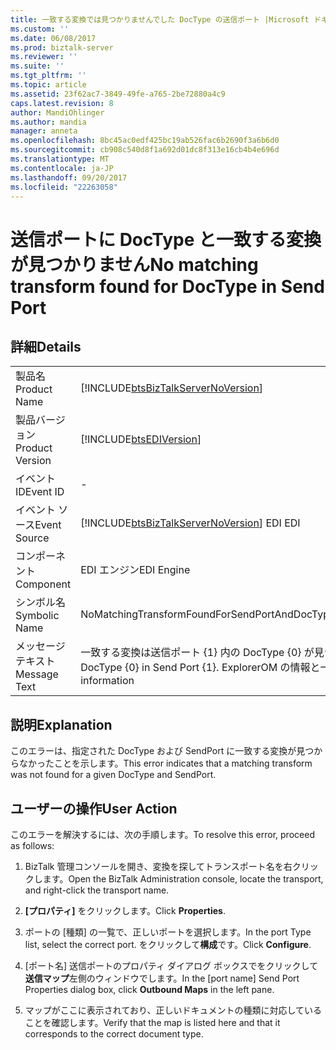 ```yaml
---
title: 一致する変換では見つかりませんでした DocType の送信ポート |Microsoft ドキュメント
ms.custom: ''
ms.date: 06/08/2017
ms.prod: biztalk-server
ms.reviewer: ''
ms.suite: ''
ms.tgt_pltfrm: ''
ms.topic: article
ms.assetid: 23f62ac7-3849-49fe-a765-2be72880a4c9
caps.latest.revision: 8
author: MandiOhlinger
ms.author: mandia
manager: anneta
ms.openlocfilehash: 8bc45ac0edf425bc19ab526fac6b2690f3a6b6d0
ms.sourcegitcommit: cb908c540d8f1a692d01dc8f313e16cb4b4e696d
ms.translationtype: MT
ms.contentlocale: ja-JP
ms.lasthandoff: 09/20/2017
ms.locfileid: "22263058"
---
```

# <a name="no-matching-transform-found-for-doctype-in-send-port"></a><span data-ttu-id="80668-102">送信ポートに DocType と一致する変換が見つかりません</span><span class="sxs-lookup"><span data-stu-id="80668-102">No matching transform found for DocType in Send Port</span></span>
## <a name="details"></a><span data-ttu-id="80668-103">詳細</span><span class="sxs-lookup"><span data-stu-id="80668-103">Details</span></span>  
  
|||  
|-|-|  
|<span data-ttu-id="80668-104">製品名</span><span class="sxs-lookup"><span data-stu-id="80668-104">Product Name</span></span>|[!INCLUDE[btsBizTalkServerNoVersion](../includes/btsbiztalkservernoversion-md.md)]|  
|<span data-ttu-id="80668-105">製品バージョン</span><span class="sxs-lookup"><span data-stu-id="80668-105">Product Version</span></span>|[!INCLUDE[btsEDIVersion](../includes/btsediversion-md.md)]|  
|<span data-ttu-id="80668-106">イベント ID</span><span class="sxs-lookup"><span data-stu-id="80668-106">Event ID</span></span>|-|  
|<span data-ttu-id="80668-107">イベント ソース</span><span class="sxs-lookup"><span data-stu-id="80668-107">Event Source</span></span>|[!INCLUDE[btsBizTalkServerNoVersion](../includes/btsbiztalkservernoversion-md.md)]<span data-ttu-id="80668-108"> EDI</span><span class="sxs-lookup"><span data-stu-id="80668-108"> EDI</span></span>|  
|<span data-ttu-id="80668-109">コンポーネント</span><span class="sxs-lookup"><span data-stu-id="80668-109">Component</span></span>|<span data-ttu-id="80668-110">EDI エンジン</span><span class="sxs-lookup"><span data-stu-id="80668-110">EDI Engine</span></span>|  
|<span data-ttu-id="80668-111">シンボル名</span><span class="sxs-lookup"><span data-stu-id="80668-111">Symbolic Name</span></span>|<span data-ttu-id="80668-112">NoMatchingTransformFoundForSendPortAndDocType</span><span class="sxs-lookup"><span data-stu-id="80668-112">NoMatchingTransformFoundForSendPortAndDocType</span></span>|  
|<span data-ttu-id="80668-113">メッセージ テキスト</span><span class="sxs-lookup"><span data-stu-id="80668-113">Message Text</span></span>|<span data-ttu-id="80668-114">一致する変換は送信ポート {1} 内の DocType {0} が見つかりません。</span><span class="sxs-lookup"><span data-stu-id="80668-114">No matching transform found for DocType {0} in Send Port {1}.</span></span> <span data-ttu-id="80668-115">ExplorerOM の情報と一貫性がありません。</span><span class="sxs-lookup"><span data-stu-id="80668-115">Inconsistent with ExplorerOM information</span></span>|  
  
## <a name="explanation"></a><span data-ttu-id="80668-116">説明</span><span class="sxs-lookup"><span data-stu-id="80668-116">Explanation</span></span>  
 <span data-ttu-id="80668-117">このエラーは、指定された DocType および SendPort に一致する変換が見つからなかったことを示します。</span><span class="sxs-lookup"><span data-stu-id="80668-117">This error indicates that a matching transform was not found for a given DocType and SendPort.</span></span>  
  
## <a name="user-action"></a><span data-ttu-id="80668-118">ユーザーの操作</span><span class="sxs-lookup"><span data-stu-id="80668-118">User Action</span></span>  
 <span data-ttu-id="80668-119">このエラーを解決するには、次の手順します。</span><span class="sxs-lookup"><span data-stu-id="80668-119">To resolve this error, proceed as follows:</span></span>  
  
1.  <span data-ttu-id="80668-120">BizTalk 管理コンソールを開き、変換を探してトランスポート名を右クリックします。</span><span class="sxs-lookup"><span data-stu-id="80668-120">Open the BizTalk Administration console, locate the transport, and right-click the transport name.</span></span>  
  
2.  <span data-ttu-id="80668-121">**[プロパティ]** をクリックします。</span><span class="sxs-lookup"><span data-stu-id="80668-121">Click **Properties**.</span></span>  
  
3.  <span data-ttu-id="80668-122">ポートの [種類] の一覧で、正しいポートを選択します。</span><span class="sxs-lookup"><span data-stu-id="80668-122">In the port Type list, select the correct port.</span></span> <span data-ttu-id="80668-123">をクリックして**構成**です。</span><span class="sxs-lookup"><span data-stu-id="80668-123">Click **Configure**.</span></span>  
  
4.  <span data-ttu-id="80668-124">[ポート名] 送信ポートのプロパティ ダイアログ ボックスでをクリックして**送信マップ**左側のウィンドウでします。</span><span class="sxs-lookup"><span data-stu-id="80668-124">In the [port name] Send Port Properties dialog box, click **Outbound Maps** in the left pane.</span></span>  
  
5.  <span data-ttu-id="80668-125">マップがここに表示されており、正しいドキュメントの種類に対応していることを確認します。</span><span class="sxs-lookup"><span data-stu-id="80668-125">Verify that the map is listed here and that it corresponds to the correct document type.</span></span>